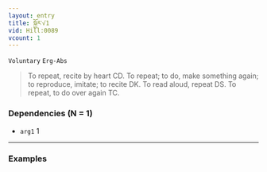 ```yaml
---
layout: entry
title: སྐྱོར་√1
vid: Hill:0089
vcount: 1
---
```

`Voluntary` `Erg-Abs`
> To repeat, recite by heart CD\.
 To repeat; to do, make something again; to reproduce, imitate; to recite DK\.
 To read aloud, repeat DS\.
 To repeat, to do over again TC\.

### Dependencies (N = 1)
* `arg1` 1

---

### Examples



